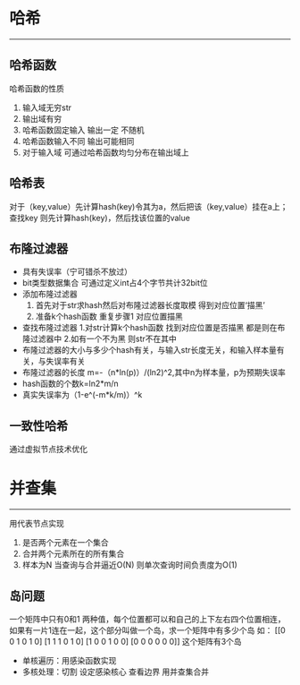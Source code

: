 # 哈希
---
## 哈希函数
哈希函数的性质
1. 输入域无穷str
2. 输出域有穷
3. 哈希函数固定输入 输出一定 不随机
4. 哈希函数输入不同 输出可能相同
5. 对于输入域 可通过哈希函数均匀分布在输出域上

## 哈希表
对于（key,value）先计算hash(key)令其为a，然后把该（key,value）挂在a上；查找key 则先计算hash(key)，然后找该位置的value

## 布隆过滤器
- 具有失误率（宁可错杀不放过）
- bit类型数据集合 可通过定义int占4个字节共计32bit位
- 添加布隆过滤器
    1. 首先对于str求hash然后对布隆过滤器长度取模 得到对应位置‘描黑’
    2. 准备k个hash函数 重复步骤1 对应位置描黑
- 查找布隆过滤器 
   1.对str计算k个hash函数 找到对应位置是否描黑 都是则在布隆过滤器中
   2.如有一个不为黑 则str不在其中
 - 布隆过滤器的大小与多少个hash有关，与输入str长度无关，和输入样本量有关，与失误率有关
 - 布隆过滤器的长度 m=-（n*ln(p)）/(ln2)^2,其中n为样本量，p为预期失误率
 - hash函数的个数k=ln2*m/n
- 真实失误率为（1-e^(-m*k/m)）^k

## 一致性哈希
通过虚拟节点技术优化

# 并查集
---
用代表节点实现
1. 是否两个元素在一个集合 
2. 合并两个元素所在的所有集合
3. 样本为N 当查询与合并逼近O(N) 则单次查询时间负责度为O(1)


## 岛问题 
一个矩阵中只有0和1 两种值，每个位置都可以和自己的上下左右四个位置相连，如果有一片1连在一起，这个部分叫做一个岛，求一个矩阵中有多少个岛 
如：
         [[0 0 1 0 1 0]
         [1 1 1 0  1 0]
		 [1 0 0 1 0 0]
		 [0 0 0 0 0 0]]
这个矩阵有3个岛

- 单核遍历：用感染函数实现
- 多核处理：切割 设定感染核心 查看边界 用并查集合并 